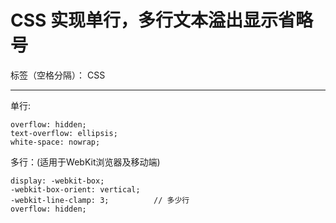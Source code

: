 ﻿# CSS 实现单行，多行文本溢出显示省略号

标签（空格分隔）： CSS

---

单行:

```
overflow: hidden;
text-overflow: ellipsis;
white-space: nowrap;
```

多行：(适用于WebKit浏览器及移动端)

```
display: -webkit-box;
-webkit-box-orient: vertical;
-webkit-line-clamp: 3;          // 多少行
overflow: hidden;
```


